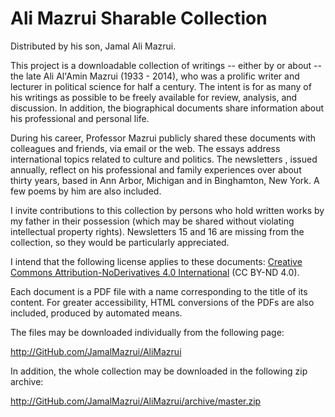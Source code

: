 # Ali Mazrui Sharable Collection

Distributed by his son, Jamal Ali Mazrui.

This project is a downloadable collection of writings -- either by or about -- the late Ali Al'Amin Mazrui (1933 - 2014), who was a prolific writer and lecturer in political science for half a century.  The intent is for as many of his writings as possible to be freely available for review, analysis, and discussion.  In addition, the biographical documents share information about his professional and personal life.

During his career, Professor Mazrui publicly shared these documents with colleagues and friends, via email or the web.  The essays address international topics related to culture and politics.  The newsletters , issued annually, reflect on his professional and family experiences over about thirty years, based in Ann Arbor, Michigan and in Binghamton, New York. A few poems by him are also included.

I invite contributions to this collection by persons who hold written works by my father in their possession (which may be shared without violating intellectual property rights).  Newsletters 15 and 16 are missing from the collection, so they would be particularly appreciated.

I intend that the following license applies to these documents:  [Creative Commons Attribution-NoDerivatives 4.0 International](http://creativecommons.org/licenses/by-nd/4.0/) (CC BY-ND 4.0).

Each document is a PDF file with a name corresponding to the title of its content.  For greater accessibility, HTML conversions of the PDFs are also included, produced by automated means.

The files may be downloaded individually from the following page:

<http://GitHub.com/JamalMazrui/AliMazrui>

In addition, the whole collection may be downloaded in the following zip archive:

<http://GitHub.com/JamalMazrui/AliMazrui/archive/master.zip>

